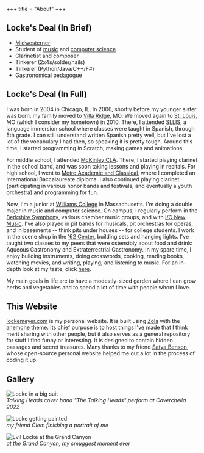 +++
title = "About"
+++

## Locke's Deal (In Brief)
- [Midwesterner](https://en.wikipedia.org/wiki/Midwestern_United_States)
- Student of [music](/music) and [computer science](/programming)
- Clarinetist and composer
- Tinkerer (2x4s/solder/nails)
- Tinkerer (Python/Java/C++/F#)
- Gastronomical pedagogue

## Locke's Deal (In Full)
I was born in 2004 in Chicago, IL. In 2006, shortly before my younger sister was born, my family moved to [Villa Ridge](https://en.wikipedia.org/wiki/Villa_Ridge,_Missouri), MO. We moved again to [St. Louis](https://en.wikipedia.org/wiki/St._Louis), MO (which I consider my hometown) in 2010. There, I attended [SLLIS](https://en.wikipedia.org/wiki/St._Louis_Language_Immersion_School), a language immersion school where classes were taught in Spanish, through 5th grade. I can still understand written Spanish pretty well, but I've lost a lot of the vocabulary I had then, so speaking it is pretty tough. Around this time, I started programming in Scratch, making games and animations.

For middle school, I attended [McKinley CLA](https://en.wikipedia.org/wiki/McKinley_Classical_Leadership_Academy). There, I started playing clarinet in the school band, and was soon taking lessons and playing in recitals. For high school, I went to [Metro Academic and Classical](https://en.wikipedia.org/wiki/Metro_Academic_and_Classical_High_School), where I completed an International Baccalaureate diploma. I also continued playing clarinet (participating in various honor bands and festivals, and eventually a youth orchestra) and programming for fun.

Now, I'm a junior at [Williams College](https://www.williams.edu/) in Massachusetts. I'm doing a double major in music and computer science. On campus, I regularly perform in the [Berkshire Symphony](https://music.williams.edu/ensembles/berkshire-symphony/), various chamber music groups, and with [I/O New Music](https://music.williams.edu/ensembles/io/). I've also played in pit bands for musicals, pit orchestras for operas, and in basements -- think pits under houses -- for college students. I work in the scene shop in the ['62 Center](https://62center.williams.edu/), building sets and hanging lights. I've taught two classes to my peers that were ostensibly about food and drink: Aqueous Gastronomy and Extraterrestrial Gastronomy. In my spare time, I enjoy building instruments, doing crosswords, cooking, reading books, watching movies, and writing, playing, and listening to music. For an in-depth look at my taste, click [here](/taste). 

My main goals in life are to have a modestly-sized garden where I can grow herbs and vegetables and to spend a lot of time with people whom I love.

## This Website 
[lockemeyer.com](https://lockemeyer.com/) is my personal website. It is built using [Zola](https://www.getzola.org/) with the [anemone](https://www.getzola.org/themes/anemone/) theme. Its chief purpose is to host things I've made that I think merit sharing with other people, but it also serves as a general repository for stuff I find funny or interesting. It is designed to contain hidden passages and secret treasures.  Many thanks to my friend [Satya Benson](https://satchlj.com/), whose open-source personal website helped me out a lot in the process of coding it up.

## Gallery
![Locke in a big suit](/big-suit.jpg)
<br>
*Talking Heads cover band "The Talking Heads" perform at Coverchella 2022*

![Locke getting painted](/portrait.jpg)
<br>
*my friend Clem finishing a portrait of me*

![Evil Locke at the Grand Canyon](/dark-locke.jpg)
<br>
*at the Grand Canyon, my smuggest moment ever*

